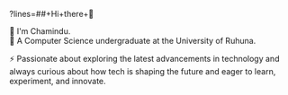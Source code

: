 ?lines=##+Hi+there+👋

🔭 I'm Chamindu.<br>
🌱 A Computer Science undergraduate at the University of Ruhuna.

⚡ Passionate about exploring the latest advancements in technology and always curious about how tech is shaping the future and eager to learn, experiment, and innovate.

<!--
**Chamindulk70/Chamindulk70** is a ✨ _special_ ✨ repository because its `README.md` (this file) appears on your GitHub profile.

Here are some ideas to get you started:

- 🔭 I’m currently working on ...
- 🌱 I’m currently learning ...
- 👯 I’m looking to collaborate on ...
- 🤔 I’m looking for help with ...
- 💬 Ask me about ...
- 📫 How to reach me: ...
- 😄 Pronouns: ...
- ⚡ Fun fact: ...
-->
